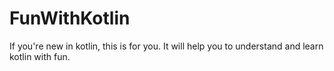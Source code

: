 # FunWithKotlin
If you're new in kotlin, this is for you. It will help you to understand and learn kotlin with fun.
